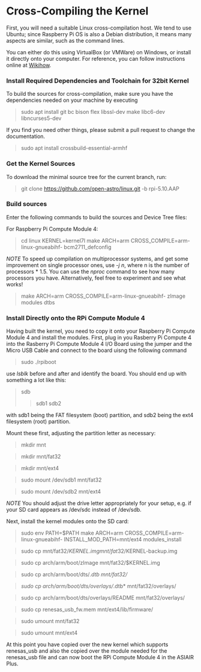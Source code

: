 # Cross-Compiling the Kernel

First, you will need a suitable Linux cross-compilation host. We tend to use Ubuntu; since Raspberry Pi OS is also a Debian distribution, it means many aspects are similar, such as the command lines.

You can either do this using VirtualBox (or VMWare) on Windows, or install it directly onto your computer. For reference, you can follow instructions online at [Wikihow](https://www.wikihow.com/Install-Ubuntu-on-VirtualBox).

### Install Required Dependencies and Toolchain for 32bit Kernel

To build the sources for cross-compilation, make sure you have the dependencies needed on your machine by executing

> sudo apt install git bc bison flex libssl-dev make libc6-dev libncurses5-dev

If you find you need other things, please submit a pull request to change the documentation.

> sudo apt install crossbuild-essential-armhf

### Get the Kernel Sources

To download the minimal source tree for the current branch, run:

> git clone https://github.com/open-astro/linux.git -b rpi-5.10.AAP

### Build sources

Enter the following commands to build the sources and Device Tree files:

For Raspberry Pi Compute Module 4:

> cd linux
> KERNEL=kernel7l
> make ARCH=arm CROSS\_COMPILE=arm-linux-gnueabihf- bcm2711\_defconfig

*NOTE*
To speed up compilation on multiprocessor systems, and get some improvement on single processor ones, use *-j n*, where n is the number of processors \* 1.5. You can use the *nproc* command to see how many processors you have. Alternatively, feel free to experiment and see what works!

> make ARCH=arm CROSS\_COMPILE=arm-linux-gnueabihf- zImage modules dtbs

### Install Directly onto the RPi Compute Module 4

Having built the kernel, you need to copy it onto your Raspberry Pi Compute Module 4 and install the modules. First, plug in you Rasberry Pi Compute 4 into the Rasberry Pi Compute Module 4 I/O Board using the jumper and the Micro USB Cable and connect to the board uisng the following command

> sudo ./rpiboot

use *lsblk* before and after and identify the board. You should end up with something a lot like this:

> sdb
> 
> 
> > sdb1
> > sdb2

with sdb1 being the FAT filesystem (boot) partition, and sdb2 being the ext4 filesystem (root) partition.

Mount these first, adjusting the partition letter as necessary:

> mkdir mnt

> mkdir mnt/fat32

> mkdir mnt/ext4

> sudo mount /dev/sdb1 mnt/fat32

> sudo mount /dev/sdb2 mnt/ext4

*NOTE*
You should adjust the drive letter appropriately for your setup, e.g. if your SD card appears as /dev/sdc instead of /dev/sdb.

Next, install the kernel modules onto the SD card:

> sudo env PATH=$PATH make ARCH=arm CROSS\_COMPILE=arm-linux-gnueabihf- INSTALL\_MOD\_PATH=mnt/ext4 modules\_install

> sudo cp mnt/fat32/$KERNEL.img mnt/fat32/$KERNEL-backup.img

> sudo cp arch/arm/boot/zImage mnt/fat32/$KERNEL.img

> sudo cp arch/arm/boot/dts/*.dtb mnt/fat32/*

> *sudo cp arch/arm/boot/dts/overlays/*.dtb\* mnt/fat32/overlays/

> sudo cp arch/arm/boot/dts/overlays/README mnt/fat32/overlays/

> sudo cp renesas\_usb\_fw.mem mnt/ext4/lib/firmware/

> sudo umount mnt/fat32

> sudo umount mnt/ext4

At this point you have copied over the new kernel which supports renesas\_usb and also the copied over the module needed for the renesas\_usb file and can now boot the RPi Compute Module 4 in the ASIAIR Plus.
